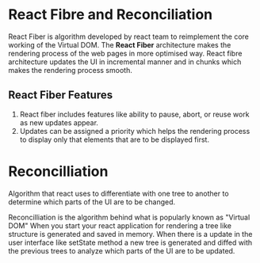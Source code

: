 # React Fibre and Reconciliation

React Fiber is algorithm developed by react team to reimplement the core working of the Virtual DOM. The **React Fiber** architecture makes the rendering process  of the web pages in more optimised way. React fibre architecture updates the UI in incremental manner and in chunks which makes the rendering process smooth.

## React Fiber Features
1. React fiber includes features like ability to pause, abort, or reuse work as new updates appear.
2. Updates can be assigned a priority which helps the rendering process to display only that elements that are to be displayed first.


# Reconcilliation
Algorithm that react uses to differentiate with one tree to another to determine which parts of the UI are to be changed. 

Reconcilliation is the algorithm behind what is popularly known as "Virtual DOM"
When you start your react application for rendering a tree like structure is generated and saved in memory. When there is a update in the user interface like setState method a new tree is generated and diffed with the previous trees to analyze which parts of the UI are to be updated.
